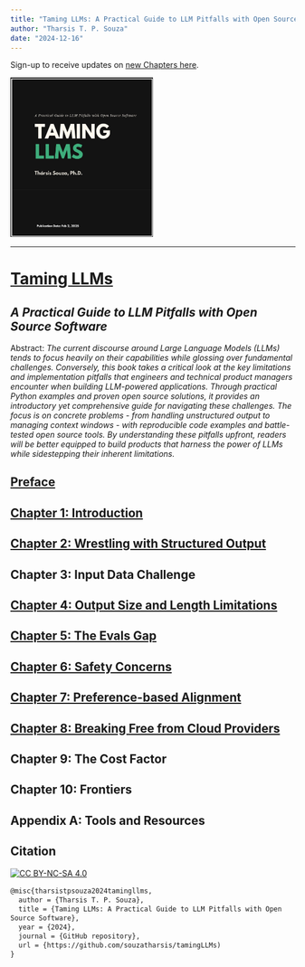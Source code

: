 ```yaml
---
title: "Taming LLMs: A Practical Guide to LLM Pitfalls with Open Source Software"
author: "Tharsis T. P. Souza"
date: "2024-12-16"
---
```


Sign-up to receive updates on [new Chapters here](https://tamingllm.substack.com/).

 <a href="https://www.souzatharsis.com/tamingLLMs" target="_blank">
  <img src="../_static/tamingcoverv1.jpg" style="background-color:white; width:50%;" alt="Taming LLMs Cover" />
 </a>

---
# [Taming LLMs](https://www.souzatharsis.com/tamingLLMs)
## *A Practical Guide to LLM Pitfalls with Open Source Software*

Abstract: *The current discourse around Large Language Models (LLMs) tends to focus heavily on their capabilities while glossing over fundamental challenges. Conversely, this book takes a critical look at the key limitations and implementation pitfalls that engineers and technical product managers encounter when building LLM-powered applications. Through practical Python examples and proven open source solutions, it provides an introductory yet comprehensive guide for navigating these challenges. The focus is on concrete problems - from handling unstructured output to managing context windows - with reproducible code examples and battle-tested open source tools. By understanding these pitfalls upfront, readers will be better equipped to build products that harness the power of LLMs while sidestepping their inherent limitations.*

## [Preface](https://www.souzatharsis.com/tamingLLMs/markdown/preface.html)

## [Chapter 1: Introduction](https://www.souzatharsis.com/tamingLLMs/markdown/intro.html)

## [Chapter 2: Wrestling with Structured Output](https://www.souzatharsis.com/tamingLLMs/notebooks/structured_output.html)

## Chapter 3: Input Data Challenge

## [Chapter 4: Output Size and Length Limitations](https://www.souzatharsis.com/tamingLLMs/notebooks/output_size_limit.html)

## [Chapter 5: The Evals Gap](https://www.souzatharsis.com/tamingLLMs/notebooks/evals.html)

## [Chapter 6: Safety Concerns](https://www.souzatharsis.com/tamingLLMs/notebooks/safety.html)

## [Chapter 7: Preference-based Alignment](https://www.souzatharsis.com/tamingLLMs/notebooks/alignment.html)

## [Chapter 8: Breaking Free from Cloud Providers](https://www.souzatharsis.com/tamingLLMs/notebooks/local.html)

## Chapter 9: The Cost Factor

## Chapter 10: Frontiers

## Appendix A: Tools and Resources

## Citation
[![CC BY-NC-SA 4.0][cc-by-nc-sa-image]][cc-by-nc-sa]

[cc-by-nc-sa]: http://creativecommons.org/licenses/by-nc-sa/4.0/
[cc-by-nc-sa-image]: https://licensebuttons.net/l/by-nc-sa/4.0/88x31.png
[cc-by-nc-sa-shield]: https://img.shields.io/badge/License-CC-BY--NC--SA-4.0-lightgrey.svg

```
@misc{tharsistpsouza2024tamingllms,
  author = {Tharsis T. P. Souza},
  title = {Taming LLMs: A Practical Guide to LLM Pitfalls with Open Source Software},
  year = {2024},
  journal = {GitHub repository},
  url = {https://github.com/souzatharsis/tamingLLMs)
}
```